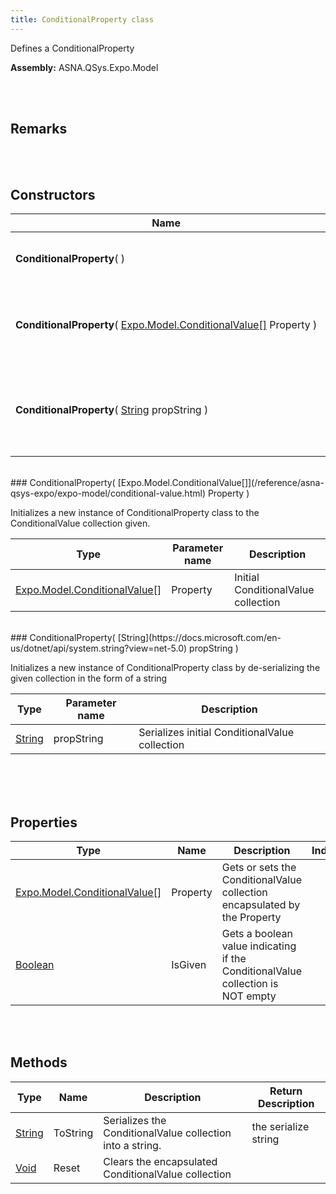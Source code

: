 ```yaml
---
title: ConditionalProperty class
---
```


<style>
tr td:first-child {
    white-space: nowrap;
}
</style>

Defines a ConditionalProperty

**Assembly:** ASNA.QSys.Expo.Model

<br>
<br>

## Remarks

<br>
<br>

## Constructors

| Name |  Description 
| --- | --- 
| **ConditionalProperty**(  ) | Initializes a new instance of ConditionalProperty class
| **ConditionalProperty**( [Expo.Model.ConditionalValue[]](/reference/asna-qsys-expo/expo-model/conditional-value.html) Property ) | Initializes a new instance of ConditionalProperty class to the ConditionalValue collection given.
| **ConditionalProperty**( [String](https://docs.microsoft.com/en-us/dotnet/api/system.string?view=net-5.0) propString ) | Initializes a new instance of ConditionalProperty class by de-serializing the given collection in the form of a string

<br>
### ConditionalProperty( [Expo.Model.ConditionalValue[]](/reference/asna-qsys-expo/expo-model/conditional-value.html) Property )

Initializes a new instance of ConditionalProperty class to the ConditionalValue collection given.

| Type | Parameter name | Description
| --- | --- | ---
| [Expo.Model.ConditionalValue[]](/reference/asna-qsys-expo/expo-model/conditional-value.html) | Property | Initial ConditionalValue collection 

<br>
### ConditionalProperty( [String](https://docs.microsoft.com/en-us/dotnet/api/system.string?view=net-5.0) propString )

Initializes a new instance of ConditionalProperty class by de-serializing the given collection in the form of a string

| Type | Parameter name | Description
| --- | --- | ---
| [String](https://docs.microsoft.com/en-us/dotnet/api/system.string?view=net-5.0) | propString | Serializes initial ConditionalValue collection 

<br>

<br>
<br>

## Properties

| Type | Name | Description | Indexer
| --- | --- | --- | --- 
| [Expo.Model.ConditionalValue[]](/reference/asna-qsys-expo/expo-model/conditional-value.html) | Property | Gets or sets the ConditionalValue collection encapsulated by the Property | 
| [Boolean](https://docs.microsoft.com/en-us/dotnet/api/system.boolean?view=net-5.0) | IsGiven | Gets a boolean value indicating if the ConditionalValue collection is NOT empty | 

<br>
<br>

## Methods

| Type | Name | Description | Return Description 
| --- | --- | --- | --- 
| [String](https://docs.microsoft.com/en-us/dotnet/api/system.string?view=net-5.0) | ToString | Serializes the ConditionalValue collection into a string. | the serialize string
| [Void](https://docs.microsoft.com/en-us/dotnet/api/system.void?view=net-5.0) | Reset | Clears the encapsulated ConditionalValue collection | 

<br>
<br>


